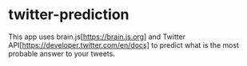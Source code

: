 # twitter-prediction

This app uses brain.js[https://brain.js.org] and Twitter API[https://developer.twitter.com/en/docs] to predict what is the most probable answer to your tweets.